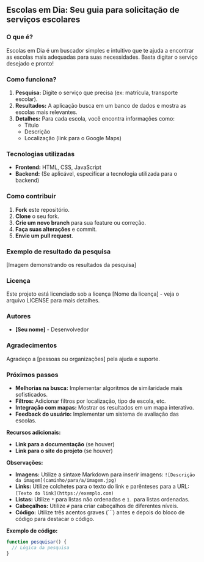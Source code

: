 ## Escolas em Dia: Seu guia para solicitação de serviços escolares

### O que é?
Escolas em Dia é um buscador simples e intuitivo que te ajuda a encontrar as escolas mais adequadas para suas necessidades. Basta digitar o serviço desejado e pronto!

### Como funciona?
1. **Pesquisa:** Digite o serviço que precisa (ex: matrícula, transporte escolar).
2. **Resultados:** A aplicação busca em um banco de dados e mostra as escolas mais relevantes.
3. **Detalhes:** Para cada escola, você encontra informações como:
   * Título
   * Descrição
   * Localização (link para o Google Maps)

### Tecnologias utilizadas
* **Frontend:** HTML, CSS, JavaScript
* **Backend:** (Se aplicável, especificar a tecnologia utilizada para o backend)

### Como contribuir
1. **Fork** este repositório.
2. **Clone** o seu fork.
3. **Crie um novo branch** para sua feature ou correção.
4. **Faça suas alterações** e commit.
5. **Envie um pull request**.

### Exemplo de resultado da pesquisa
[Imagem demonstrando os resultados da pesquisa]

### Licença
Este projeto está licenciado sob a licença [Nome da licença] - veja o arquivo LICENSE para mais detalhes.

### Autores
* **[Seu nome]** - Desenvolvedor

### Agradecimentos
Agradeço a [pessoas ou organizações] pela ajuda e suporte.

### Próximos passos
* **Melhorias na busca:** Implementar algoritmos de similaridade mais sofisticados.
* **Filtros:** Adicionar filtros por localização, tipo de escola, etc.
* **Integração com mapas:** Mostrar os resultados em um mapa interativo.
* **Feedback do usuário:** Implementar um sistema de avaliação das escolas.

**Recursos adicionais:**
* **Link para a documentação** (se houver)
* **Link para o site do projeto** (se houver)

**Observações:**

* **Imagens:** Utilize a sintaxe Markdown para inserir imagens: `![Descrição da imagem](caminho/para/a/imagem.jpg)`
* **Links:** Utilize colchetes para o texto do link e parênteses para a URL: `[Texto do link](https://exemplo.com)`
* **Listas:** Utilize `*` para listas não ordenadas e `1.` para listas ordenadas.
* **Cabeçalhos:** Utilize `#` para criar cabeçalhos de diferentes níveis.
* **Código:** Utilize três acentos graves (```) antes e depois do bloco de código para destacar o código.

**Exemplo de código:**

```javascript
function pesquisar() {
  // Lógica da pesquisa
}
